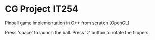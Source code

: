 # CG Project IT254
Pinball game implementation in C++ from scratch (OpenGL)

Press 'space' to launch the ball.
Press 'z' button to rotate the flippers.
